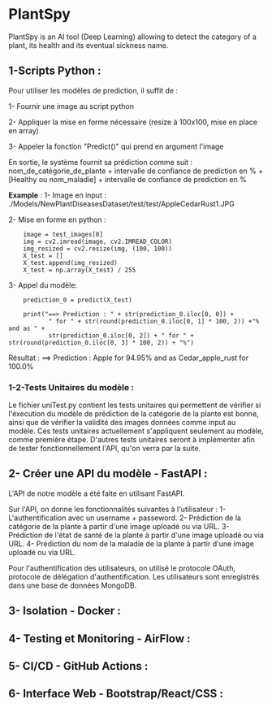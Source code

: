 # PlantSpy
PlantSpy is an AI tool (Deep Learning) allowing to detect the category of a plant, its health and its eventual sickness name.


## 1-Scripts Python :
Pour utiliser les modèles de prediction, il suffit de :

1- Fournir une image au script python  

2- Appliquer la mise en forme nécessaire (resize à 100x100, mise en place en array)

3- Appeler la fonction "Predict()" qui prend en argument l'image

En sortie, le système fournit sa prédiction comme suit : 
nom_de_catégorie_de_plante + intervalle de confiance de prediction en % + [Healthy ou nom_maladie] + intervalle de confiance de prediction en %


**Example** :
1- Image en input : ./Models/NewPlantDiseasesDataset/test/test/AppleCedarRust1.JPG

2- Mise en forme en python :

        image = test_images[0]
        img = cv2.imread(image, cv2.IMREAD_COLOR)
        img_resized = cv2.resize(img, (100, 100))
        X_test = []
        X_test.append(img_resized)
        X_test = np.array(X_test) / 255

3- Appel du modèle: 

        prediction_0 = predict(X_test)
        
        print("==> Prediction : " + str(prediction_0.iloc[0, 0]) +
               " for " + str(round(prediction_0.iloc[0, 1] * 100, 2)) +"% and as " +
               str(prediction_0.iloc[0, 2]) + " for " + str(round(prediction_0.iloc[0, 3] * 100, 2)) + "%")

Résultat :
==> Prediction : Apple for 94.95% and as Cedar_apple_rust for 100.0%

### 1-2-Tests Unitaires du modèle :
Le fichier uniTest.py contient les tests unitaires qui permettent de vérifier si l'éxecution du modèle de prédiction de la catégorie de la plante est bonne, ainsi que de vérifier la validité des images données comme input au modèle. 
Ces tests unitaires actuellement s'appliquent seulement au modèle, comme première étape.
D'autres tests unitaires seront à implémenter afin de tester fonctionnellement l'API, qu'on verra par la suite.


## 2- Créer une API du modèle - FastAPI : 

L'API de notre modèle a été faite en utilisant FastAPI. 

Sur l'API, on donne les fonctionnalités suivantes à l'utilisateur :
1- L'authentification avec un username + passeword.
2- Prédiction de la catégorie de la plante à partir d'une image uploadé ou via URL.
3- Prédiction de l'état de santé de la plante à partir d'une image uploadé ou via URL.
4- Prédiction du nom de la maladie de la plante à partir d'une image uploadé ou via URL.

Pour l'authentification des utilisateurs, on utilisé le protocole OAuth, protocole de délégation d'authentification.
Les utilisateurs sont enregistrés dans une base de données MongoDB.


## 3- Isolation - Docker : 
## 4- Testing et Monitoring - AirFlow :
## 5- CI/CD - GitHub Actions : 
## 6- Interface Web - Bootstrap/React/CSS :

